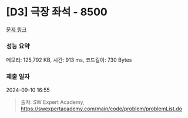 # [D3] 극장 좌석 - 8500 

[문제 링크](https://swexpertacademy.com/main/code/problem/problemDetail.do?contestProbId=AWz5yIfq74QDFARQ) 

### 성능 요약

메모리: 125,792 KB, 시간: 913 ms, 코드길이: 730 Bytes

### 제출 일자

2024-09-10 16:55



> 출처: SW Expert Academy, https://swexpertacademy.com/main/code/problem/problemList.do